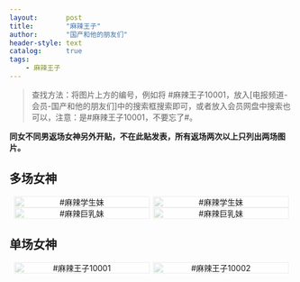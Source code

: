 ```yaml
---
layout:       post
title:        "麻辣王子"
author:       "国产和他的朋友们"
header-style: text
catalog:      true
tags:
    - 麻辣王子
---
```


> 查找方法：将图片上方的编号，例如将 #麻辣王子10001，放入[电报频道-会员-国产和他的朋友们]中的搜索框搜索即可，或者放入会员网盘中搜索也可以，注意：是#麻辣王子10001，不要忘了#。

**同女不同男返场女神另外开贴，不在此贴发表，所有返场两次以上只列出两场图片。**

## 多场女神

<div style="display: flex; justify-content: center;">
    <div style="position: relative; width: 48%; margin-right: 1%;">
        <img src="https://tanhuawanrenmigroup.top/malawangzi/malawangzi20001.jpg" style="width: 100%;"/>
        <div style="position: absolute; top: 0; left: 0; width: 100%; text-align: center; background-color: rgba(255, 255, 255, 0.7); font-size: 14px;">
            #麻辣学生妹
        </div>
    </div>
    <div style="position: relative; width: 48%;">
        <img src="https://tanhuawanrenmigroup.top/malawangzi/malawangzi20002.jpg" style="width: 100%;"/>
        <div style="position: absolute; top: 0; left: 0; width: 100%; text-align: center; background-color: rgba(255, 255, 255, 0.7); font-size: 14px;">
            #麻辣学生妹
        </div>
    </div>
</div>

<div style="display: flex; justify-content: center;">
    <div style="position: relative; width: 48%; margin-right: 1%;">
        <img src="https://tanhuawanrenmigroup.top/malawangzi/malawangzi20003.jpg" style="width: 100%;"/>
        <div style="position: absolute; top: 0; left: 0; width: 100%; text-align: center; background-color: rgba(255, 255, 255, 0.7); font-size: 14px;">
            #麻辣巨乳妹
        </div>
    </div>
    <div style="position: relative; width: 48%;">
        <img src="https://tanhuawanrenmigroup.top/malawangzi/malawangzi20004.jpg" style="width: 100%;"/>
        <div style="position: absolute; top: 0; left: 0; width: 100%; text-align: center; background-color: rgba(255, 255, 255, 0.7); font-size: 14px;">
            #麻辣巨乳妹
        </div>
    </div>
</div>

## 单场女神

<div style="display: flex; justify-content: center;">
    <div style="position: relative; width: 48%; margin-right: 1%;">
        <img src="https://tanhuawanrenmigroup.top/malawangzi/malawangzi10001.jpg" style="width: 100%;"/>
        <div style="position: absolute; top: 0; left: 0; width: 100%; text-align: center; background-color: rgba(255, 255, 255, 0.7); font-size: 14px;">
            #麻辣王子10001
        </div>
    </div>
    <div style="position: relative; width: 48%;">
        <img src="https://tanhuawanrenmigroup.top/malawangzi/malawangzi10002.jpg" style="width: 100%;"/>
        <div style="position: absolute; top: 0; left: 0; width: 100%; text-align: center; background-color: rgba(255, 255, 255, 0.7); font-size: 14px;">
            #麻辣王子10002
        </div>
    </div>
</div>